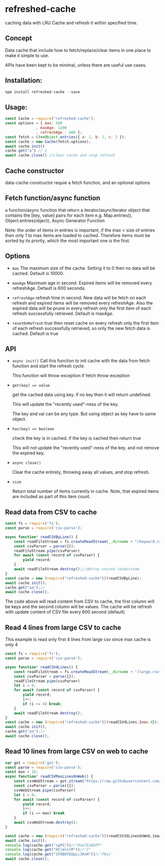 # refreshed-cache
caching data with LRU Cache and refresh it within specified time.

## Concept
Data cache that include how to fetch/replace/clear items in one place to make it simple to use.

APIs have been kept to be minimal, unless there are useful use cases.
## Installation:

```javascript
npm install refreshed-cache --save
```

## Usage:

```javascript
const Cache = require("refreshed-cache");
const options = { max: 500
              , maxAge: 1200
              , refreshAge : 600 };
const fetch = ()=>Object.entries({ a: 1, b: 2, c: 3 });
const cache = new Cache(fetch,options);
await cache.init()
cache.get("a") // 1
await cache.close() //clear cache and stop refresh

```
## Cache constructor

data-cache constructor requie a fetch function, and an optional options

## Fetch function/async function

a function/async function that return a iterator/asyncIterator object that contains the [key, value] pairs for each item
e.g. Map.entries(), Object.entries(object), Async Generator Function

Note: the order of items in entries is important, if the max < size of entries then only 1 to max items are loaded to cached.
Therefore items must be sorted by its prority, which the most important one is the first.
## Options

* `max` The maximum size of the cache. Setting it to 0 then no data will be cached.
   Default is 10000.

* `maxAge` Maximum age in second. Expired items will be removed every refreshAge. 
   Default is 600 seconds.

* `refreshAge` refresh time in second. New data will be fetch on each refresh and expired items will be removed every refreshAge.
   Also the expired data will be prune in every refresh only the first item of each refresh successfully retrieved.
   Default is maxAge.

* `resetOnRefresh` true then reset cache on every refresh only the first item of each refresh successfully retrieved, so only the new fetch data is cached.
   Default is true
## API

* `async init()`
    Call this function to init cache with the data from fetch function and start the refresh cycle.
    
    This function will throw exception if fetch throw exception

* `get(key) => value`

    get the cached data using key. if no key then it will return undefined.
    
    This will update the "recently used"-ness of the key.

    The key and val can be any type. But using object as key have to same object.

* `has(key) => boolean`

    check the key is in cached. if the key is cached then return true
    
    This will not update the "recently used"-ness of the key, and not remove the expired key.

* `async close()`

    Clear the cache entirely, throwing away all values, and stop refresh.

* `size`

    Return total number of items currently in cache. Note, that
    expired items are included as part of this item count.

## Read data from CSV to cache
```javascript
const fs = require('fs');
const parse = require('csv-parse');

async function* readCSVByLine() {
    const readFileStream = fs.createReadStream(__dirname + "/keyword.csv");
    const csvParser = parse({});
    readFileStream.pipe(csvParser)
    for await (const record of csvParser) {
        yield record;
    }
    await readFileStream.destroy();//detroy unused readstream
}
const cache = new (require("refreshed-cache"))(readCSVByLine);
await cache.init();
cache.get("aa");//
await cache.close();
```
The code above will read content from CSV to cache, the first column will be keys and the second column will be values.
The cache will be refresh with update content of CSV file every 600 second (default)
## Read 4 lines from large CSV to cache

This example is read only first 4 lines from large csv since max cache is only 4

```javascript
const fs = require('fs');
const parse = require('csv-parse');

async function* readCSV4Lines() {
    const readFileStream = fs.createReadStream(__dirname + "/large.csv");
    const csvParser = parse({});
    readFileStream.pipe(csvParser)
    let i = 0;
    for await (const record of csvParser) {
        yield record;
        i++;
        if (i >= 4) break;
    }
    await readFileStream.destroy();
}
const cache = new (require("refreshed-cache"))(readCSV4Lines,{max:4});
await cache.init();
cache.get("aa");//
await cache.close();
```

## Read 10 lines from large CSV on web to cache
```javascript
var got = require('got');
const parse = require('csv-parse');
const max = 10;
async function* readCSVMaxLinesOnWeb() {
    const csvWebStream = got.stream("https://raw.githubusercontent.com/songpr/refreshed-cache/main/test/1000000.csv");
    const csvParser = parse({});
    csvWebStream.pipe(csvParser)
    let i = 0;
    for await (const record of csvParser) {
        yield record;
        i++;
        if (i == max) break
    }
    await csvWebStream.destroy();
}

const cache = new (require("refreshed-cache"))(readCSV10LinesOnWeb,{max});
await cache.init();
console.log(cache.get("cpPG"))//"MnelEaBbPP"
console.log(cache.get("HClmlnlM"))//"I"
console.log(cache.get("IFOBOfEOpLcJKnH"))//'PNaj'
await cache.close();
```